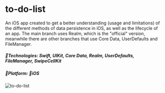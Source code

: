 # to-do-list
An iOS app created to get a better understanding (usage and limitations) of the different methods of data persistence in iOS, as well as the lifecycle of an app. The main branch uses Realm, which is the "official" version, meanwhile there are other branches that use Core Data, UserDefaults and FileManager.

##### 🔨Technologies: Swift, UIKit, Core Data, Realm, UserDefaults, FileManager, SwipeCellKit
##### 🚀Platform: 📱iOS

![to-do-list](https://i.imgur.com/Jpwl3c1.png)